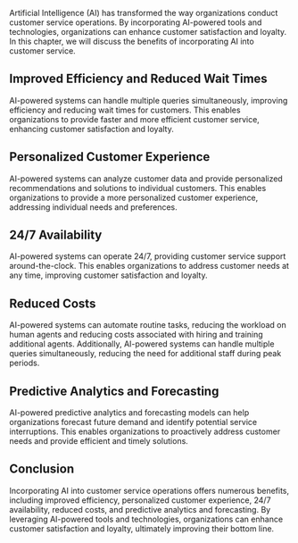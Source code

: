 
Artificial Intelligence (AI) has transformed the way organizations conduct customer service operations. By incorporating AI-powered tools and technologies, organizations can enhance customer satisfaction and loyalty. In this chapter, we will discuss the benefits of incorporating AI into customer service.

Improved Efficiency and Reduced Wait Times
------------------------------------------

AI-powered systems can handle multiple queries simultaneously, improving efficiency and reducing wait times for customers. This enables organizations to provide faster and more efficient customer service, enhancing customer satisfaction and loyalty.

Personalized Customer Experience
--------------------------------

AI-powered systems can analyze customer data and provide personalized recommendations and solutions to individual customers. This enables organizations to provide a more personalized customer experience, addressing individual needs and preferences.

24/7 Availability
-----------------

AI-powered systems can operate 24/7, providing customer service support around-the-clock. This enables organizations to address customer needs at any time, improving customer satisfaction and loyalty.

Reduced Costs
-------------

AI-powered systems can automate routine tasks, reducing the workload on human agents and reducing costs associated with hiring and training additional agents. Additionally, AI-powered systems can handle multiple queries simultaneously, reducing the need for additional staff during peak periods.

Predictive Analytics and Forecasting
------------------------------------

AI-powered predictive analytics and forecasting models can help organizations forecast future demand and identify potential service interruptions. This enables organizations to proactively address customer needs and provide efficient and timely solutions.

Conclusion
----------

Incorporating AI into customer service operations offers numerous benefits, including improved efficiency, personalized customer experience, 24/7 availability, reduced costs, and predictive analytics and forecasting. By leveraging AI-powered tools and technologies, organizations can enhance customer satisfaction and loyalty, ultimately improving their bottom line.
